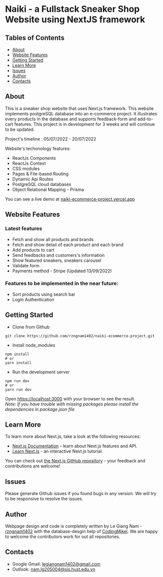 # Naiki - a Fullstack Sneaker Shop Website using NextJS framework

## Tables of Contents   
* [About](#about)
* [Website Features](#website-features)
* [Getting Started](#getting-started)
* [Learn More](#learn-more)
* [Issues](#issues)
* [Author](#author)
* [Contacts](#contacts)

## About <a name="about"></a>
This is a sneaker shop website that uses Next.js framework. This website implements postgreSQL database into an e-commerce project. It illustrates every products in the database and supports feedback-form and add-to-cart features.  This project is in development for 3 weeks and will continue to be updated.  
    
Project's timeline : 05/07/2022 - 20/07/2022
  
Website's techonology features:  
* ReactJs Components
* ReactJs Context
* CSS modules
* Pages & File-based Routing
* Dynamic Api Routes
* PostgreSQL cloud databases
* Object Relational Mapping - Prisma

You can see a live demo at [naiki-ecommerce-project.vercel.app](https://naiki-ecommerce-project.vercel.app)

## Website Features <a name="website-features"></a>

### Latest features  
* Fetch and show all products and brands
* Fetch and show detail of each product and each brand
* Add products to cart
* Send feedbacks and customers's information
* Show featured sneakers, sneakers carousel
* Validate form
* Payments method - Stripe (Updated 13/09/2022)

### Features to be implemented in the near future:  
* Sort products using search bar
* Login Authentication

## Getting Started <a name="getting-started"></a>
* Clone from Github  
```  
git clone https://github.com/rzngnam1402/naiki-ecommerce-project.git  
```
* Install node_modules
```  
npm install  
# or  
yarn install
```
* Run the development server
``` 
npm run dev  
# or  
yarn run dev
```  

Open [https://localhost:3000](https://localhost:3000) with your browser to see the result.  
_Note: If you have trouble with missing packages please install the dependencies in package.json file_

## Learn More <a name="learn-more"></a>

To learn more about Next.js, take a look at the following resources:

- [Next.js Documentation](https://nextjs.org/docs) - learn about Next.js features and API.
- [Learn Next.js](https://nextjs.org/learn) - an interactive Next.js tutorial.

You can check out [the Next.js GitHub repository](https://github.com/vercel/next.js/) - your feedback and contributions are welcome!

## Issues <a name="issues"></a>
Please generate Github issues if you found bugs in any version. We will try to be responsive to resolve the issues.

## Author <a name="author"></a>
Webpage design and code is completely written by Le Giang Nam - [rzngnam1402](https://github.com/rzngnam1402) with the database-desgin help of [CodingMikel](https://github.com/CodingMikel?tab=repositories). We are happy to welcome the contributors work for out all repositories.

## Contacts <a name="contacts"></a>
* Google Gmail: legiangnam1402@gmail.com
* Outlook: nam.lg205004@sis.hust.edu.vn


